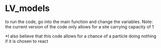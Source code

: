 # LV_models

to run the code, go into the main function and change the variables. 
Note: the current version of the code only allows for a site carrying capacity of 1

*I also believe that this code allows for a chance of a particle doing nothing if it is chosen to react
